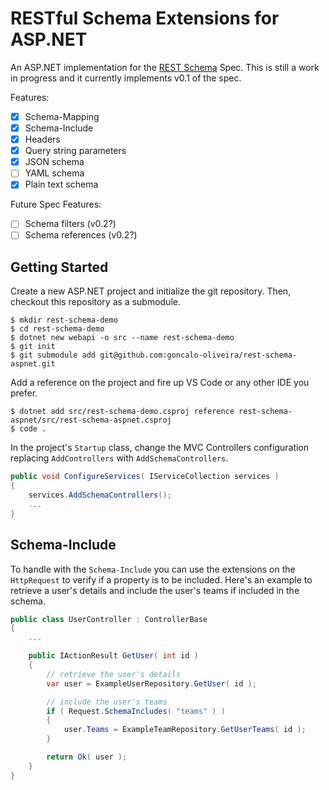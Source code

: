 # RESTful Schema Extensions for ASP.NET

An ASP.NET implementation for the [REST Schema](https://github.com/goncalo-oliveira/rest-schema-spec) Spec. This is still a work in progress and it currently implements v0.1 of the spec.

Features:
- [x] Schema-Mapping 
- [x] Schema-Include
- [x] Headers
- [x] Query string parameters
- [x] JSON schema
- [ ] YAML schema
- [x] Plain text schema

Future Spec Features:
- [ ] Schema filters (v0.2?)
- [ ] Schema references (v0.2?)

## Getting Started

Create a new ASP.NET project and initialize the git repository. Then, checkout this repository as a submodule.

```shell
$ mkdir rest-schema-demo
$ cd rest-schema-demo
$ dotnet new webapi -o src --name rest-schema-demo
$ git init
$ git submodule add git@github.com:goncalo-oliveira/rest-schema-aspnet.git
```

Add a reference on the project and fire up VS Code or any other IDE you prefer.

```shell
$ dotnet add src/rest-schema-demo.csproj reference rest-schema-aspnet/src/rest-schema-aspnet.csproj
$ code .
```

In the project's `Startup` class, change the MVC Controllers configuration replacing `AddControllers` with `AddSchemaControllers`.

```csharp
public void ConfigureServices( IServiceCollection services )
{
    services.AddSchemaControllers();
    ...
}
```

## Schema-Include

To handle with the `Schema-Include` you can use the extensions on the `HttpRequest` to verify if a property is to be included. Here's an example to retrieve a user's details and include the user's teams if included in the schema.

```csharp
public class UserController : ControllerBase
{
    ...

    public IActionResult GetUser( int id )
    {
        // retrieve the user's details
        var user = ExampleUserRepository.GetUser( id );

        // include the user's teams
        if ( Request.SchemaIncludes( "teams" ) )
        {
            user.Teams = ExampleTeamRepository.GetUserTeams( id );
        }

        return Ok( user );
    }
}
```

